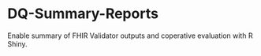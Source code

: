 # DQ-Summary-Reports
Enable summary of FHIR Validator outputs and coperative evaluation with R Shiny.
